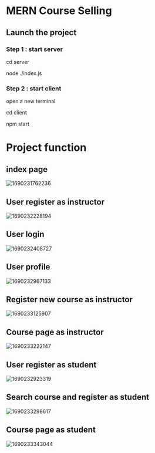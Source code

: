 # MERN Course Selling
## Launch the project
### Step 1 : start server
cd server

node ./index.js
### Step 2 : start client
open a new terminal

cd client

npm start

# Project function
## index page
![1690231762236](https://github.com/BaichuanL/MERN-Course-Selling/assets/107602342/3fee5f54-334e-4018-ac8b-9317126ebc72)

## User register as instructor
![1690232228194](https://github.com/BaichuanL/MERN-Course-Selling/assets/107602342/caf73b6a-a7d7-42a7-9ad3-75efabb87956)

## User login
![1690232408727](https://github.com/BaichuanL/MERN-Course-Selling/assets/107602342/7881092e-c59a-415a-9d6a-9d33cff7f242)

## User profile
![1690232967133](https://github.com/BaichuanL/MERN-Course-Selling/assets/107602342/34e7db38-b315-4b2f-9383-9fd70ca220a5)

## Register new course as instructor
![1690233125907](https://github.com/BaichuanL/MERN-Course-Selling/assets/107602342/214940c0-b3dc-4ff6-8154-c62e61a58129)

## Course page as instructor
![1690233222147](https://github.com/BaichuanL/MERN-Course-Selling/assets/107602342/27b00c05-6693-43af-8d9e-8692a42fafb5)

## User register as student
![1690232923319](https://github.com/BaichuanL/MERN-Course-Selling/assets/107602342/057ec697-9a72-4de8-af51-5259a3683033)

## Search course and register as student
![1690233298617](https://github.com/BaichuanL/MERN-Course-Selling/assets/107602342/bb7b981c-2ce9-4a0b-8b91-784ee9ed5821)

## Course page as student
![1690233343044](https://github.com/BaichuanL/MERN-Course-Selling/assets/107602342/18994676-2119-4dac-ae3b-4ffa1651b572)
